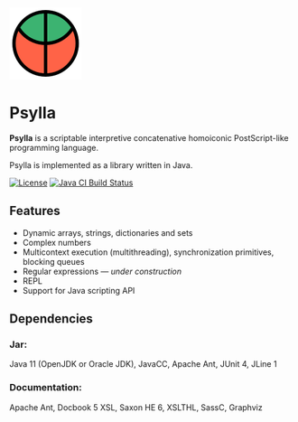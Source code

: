 ![Psylla logo](src/logo/psylla.svg)

# Psylla

**Psylla** is a scriptable interpretive concatenative homoiconic PostScript-like programming language.

Psylla is implemented as a library written in Java.

[![License](https://img.shields.io/badge/license-zlib%2Fpng-blue.svg)](http://opensource.org/licenses/Zlib)
[![Java CI Build Status](https://github.com/urbic/psylla/actions/workflows/build.yml/badge.svg)](https://github.com/urbic/psylla/actions/workflows/build.yml)

## Features

* Dynamic arrays, strings, dictionaries and sets
* Complex numbers
* Multicontext execution (multithreading), synchronization primitives, blocking queues
* Regular expressions _— under construction_
* REPL
* Support for Java scripting API

## Dependencies

### Jar:

Java 11 (OpenJDK or Oracle JDK), JavaCC, Apache Ant, JUnit 4, JLine 1

### Documentation:

Apache Ant, Docbook 5 XSL, Saxon HE 6, XSLTHL, SassC, Graphviz
